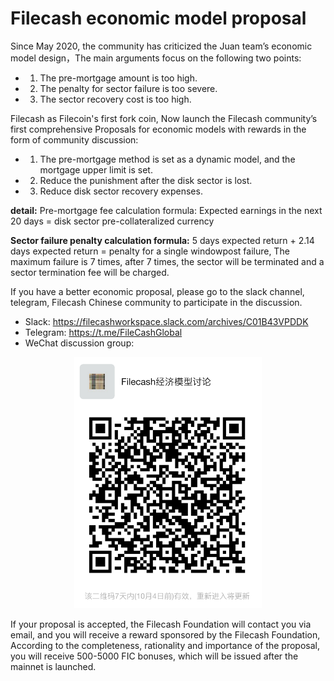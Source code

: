 # Filecash economic model proposal

Since May 2020, the community has criticized the Juan team’s economic model design，The main arguments focus on the following two points:
- 1. The pre-mortgage amount is too high.
- 2. The penalty for sector failure is too severe.
- 3. The sector recovery cost is too high.

Filecash as Filecoin's first fork coin, Now launch the Filecash community’s first comprehensive Proposals for economic models with rewards in the form of community discussion:
- 1. The pre-mortgage method is set as a dynamic model, and the mortgage upper limit is set.
- 2. Reduce the punishment after the disk sector is lost.
- 3. Reduce disk sector recovery expenses.

**detail:** Pre-mortgage fee calculation formula: Expected earnings in the next 20 days = disk sector pre-collateralized currency

**Sector failure penalty calculation formula:** 5 days expected return + 2.14 days expected return = penalty for a single windowpost failure, The maximum failure is 7 times, after 7 times, the sector will be terminated and a sector termination fee will be charged.

If you have a better economic proposal, please go to the slack channel, telegram, Filecash Chinese community to participate in the discussion.
- Slack: https://filecashworkspace.slack.com/archives/C01B43VPDDK
- Telegram: https://t.me/FileCashGlobal
- WeChat discussion group: 
<div align=center><img src="./wechat.png" width="300"/></div>

If your proposal is accepted, the Filecash Foundation will contact you via email, and you will receive a reward sponsored by the Filecash Foundation, According to the completeness, rationality and importance of the proposal, you will receive 500-5000 FIC bonuses, which will be issued after the mainnet is launched.
